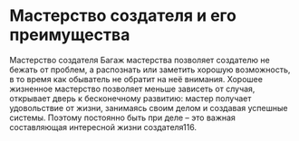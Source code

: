 # Мастерство создателя и его преимущества

Мастерство создателя
Багаж мастерства позволяет создателю не бежать от проблем, а распознать или заметить хорошую возможность, в то время как обыватель не обратит на неё внимания. Хорошее жизненное мастерство позволяет меньше зависеть от случая, открывает дверь к бесконечному развитию: мастер получает удовольствие от жизни, занимаясь своим делом и создавая успешные системы. Поэтому постоянно быть при деле – это важная составляющая интересной жизни создателя116.
